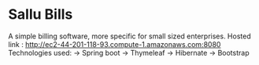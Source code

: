 # Sallu Bills
A simple billing software, more specific for small sized enterprises.
Hosted link : http://ec2-44-201-118-93.compute-1.amazonaws.com:8080
Technologies used:
-> Spring boot
-> Thymeleaf
-> Hibernate
-> Bootstrap
